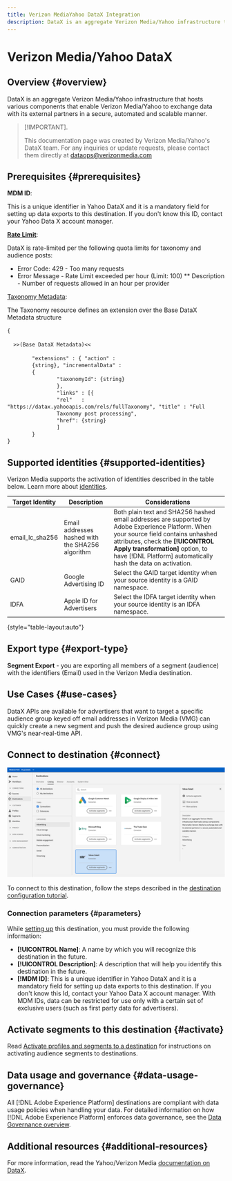 ```yaml
---
title: Verizon MediaYahoo DataX Integration
description: DataX is an aggregate Verizon Media/Yahoo infrastructure that hosts various components that enable Verizon Media/Yahoo to exchange data with its external partners in a secure, automated and scalable manner.
---
```


# Verizon Media/Yahoo DataX

## Overview {#overview}

DataX is an aggregate Verizon Media/Yahoo infrastructure that hosts various components that enable Verizon Media/Yahoo to exchange data with its external partners in a secure, automated and scalable manner.

>[!IMPORTANT]. 
>
>This documentation page was created by Verizon Media/Yahoo's DataX team. For any inquiries or update requests, please contact them directly at [dataops@verizonmedia.com](mailto:dataops@verizonmedia.com)

## Prerequisites {#prerequisites}

**MDM ID**:

This is a unique identifier in Yahoo DataX and it is a mandatory field for setting up data exports to this destination. If you don't know this ID, contact your Yahoo Data X account manager.

**[Rate Limit](https://developer.verizonmedia.com/datax/guide/rate-limits/)**:

DataX is rate-limited per the following quota limits for taxonomy and audience posts:

* Error Code: 429 -  Too many requests
* Error Message - Rate Limit exceeded per hour (Limit: 100)
** Description - Number of requests allowed in an hour per provider

[Taxonomy Metadata](https://developer.verizonmedia.com/datax/guide/taxonomy/taxo-metadata/): 

The Taxonomy resource defines an extension over the Base DataX Metadata structure

```
{

  >>(Base DataX Metadata)<<

        "extensions" : { "action" :
        {string}, "incrementalData" :
        {
                "taxonomyId": {string}
                },
                "links" : [{
                "rel"   : "https://datax.yahooapis.com/rels/fullTaxonomy", "title" : "Full
                Taxonomy post processing",
                "href": {string}
                ]
        }
}
```

## Supported identities {#supported-identities}

Verizon Media supports the activation of identities described in the table below. Learn more about [identities](https://experienceleague.adobe.com/docs/experience-platform/identity/namespaces.html?lang=en#getting-started).

|Target Identity|Description|Considerations|
|---|---|---|
|email_lc_sha256|Email addresses hashed with the SHA256 algorithm|Both plain text and SHA256 hashed email addresses are supported by Adobe Experience Platform. When your source field contains unhashed attributes, check the **[!UICONTROL Apply transformation]** option, to have [!DNL Platform] automatically hash the data on activation.|
|GAID|Google Advertising ID|Select the GAID target identity when your source identity is a GAID namespace.|
|IDFA|Apple ID for Advertisers|Select the IDFA target identity when your source identity is an IDFA namespace.|

{style="table-layout:auto"}

## Export type {#export-type}

**Segment Export** - you are exporting all members of a segment (audience) with the identifiers (Email) used in the Verizon Media destination.

## Use Cases {#use-cases}

DataX APIs are available for advertisers that want to target a specific audience group keyed off email addresses in Verizon Media (VMG) can quickly create a new segment and push the desired audience group using VMG's near-real-time API.

## Connect to destination {#connect}

![Yahoo DataX destination card in Platform UI](/help/destinations/assets/catalog/advertising/yahoo-datax/catalog.png)

To connect to this destination, follow the steps described in the [destination configuration tutorial](../../ui/connect-destination.md).

### Connection parameters {#parameters}

While [setting up](../../ui/connect-destination.md) this destination, you must provide the following information:

*  **[!UICONTROL Name]**: A name by which you will recognize this destination in the future.
*  **[!UICONTROL Description]**: A description that will help you identify this destination in the future.
*  **[!MDM ID]**: This is a unique identifier in Yahoo DataX and it is a mandatory field for setting up data exports to this destination. If you don't know this Id, contact your Yahoo Data X account manager.  With MDM IDs, data can be restricted for use only with a certain set of exclusive users (such as first party data for advertisers).

## Activate segments to this destination {#activate}

Read [Activate profiles and segments to a destination](../../ui/activate-segment-streaming-destinations.md) for instructions on activating audience segments to destinations.

## Data usage and governance {#data-usage-governance}

All [!DNL Adobe Experience Platform] destinations are compliant with data usage policies when handling your data. For detailed information on how [!DNL Adobe Experience Platform] enforces data governance, see the [Data Governance overview](https://experienceleague.adobe.com/docs/experience-platform/data-governance/home.html).

## Additional resources {#additional-resources}

For more information, read the Yahoo/Verizon Media [documentation on DataX](https://developer.verizonmedia.com/datax/guide/ ).